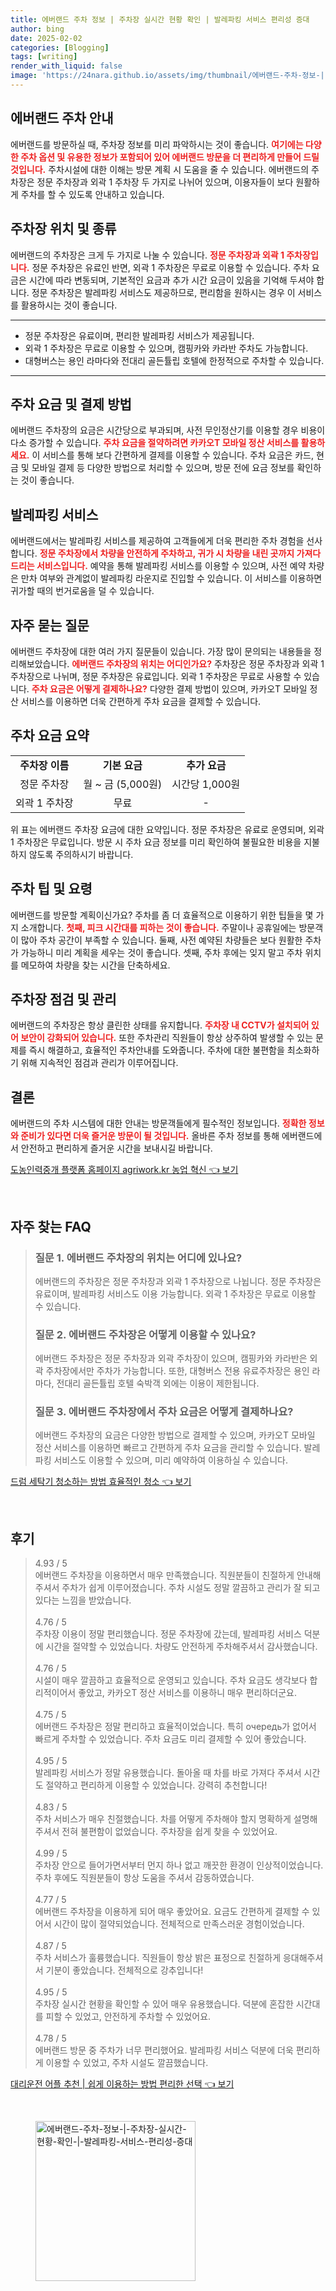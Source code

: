 ```yaml
---
title: 에버랜드 주차 정보 | 주차장 실시간 현황 확인 | 발레파킹 서비스 편리성 증대
author: bing
date: 2025-02-02
categories: [Blogging]
tags: [writing]
render_with_liquid: false
image: 'https://24nara.github.io/assets/img/thumbnail/에버랜드-주차-정보-|-주차장-실시간-현황-확인-|-발레파킹-서비스-편리성-증대.webp'
---
```



<h2 id='에버랜드 주차 안내'>에버랜드 주차 안내</h2>

<p>에버랜드를 방문하실 때, 주차장 정보를 미리 파악하시는 것이 좋습니다. <b><span style="color: #ee2323;">여기에는 다양한 주차 옵션 및 유용한 정보가 포함되어 있어 에버랜드 방문을 더 편리하게 만들어 드릴 것입니다.</span></b> 주차시설에 대한 이해는 방문 계획 시 도움을 줄 수 있습니다. 에버랜드의 주차장은 정문 주차장과 외곽 1 주차장 두 가지로 나뉘어 있으며, 이용자들이 보다 원활하게 주차를 할 수 있도록 안내하고 있습니다.</p>

<h2 id='주차장 위치 및 종류'>주차장 위치 및 종류</h2>

<p>에버랜드의 주차장은 크게 두 가지로 나눌 수 있습니다. <b><span style="color: #ee2323;">정문 주차장과 외곽 1 주차장입니다.</span></b> 정문 주차장은 유료인 반면, 외곽 1 주차장은 무료로 이용할 수 있습니다. 주차 요금은 시간에 따라 변동되며, 기본적인 요금과 추가 시간 요금이 있음을 기억해 두셔야 합니다. 정문 주차장은 발레파킹 서비스도 제공하므로, 편리함을 원하시는 경우 이 서비스를 활용하시는 것이 좋습니다.</p>

<hr />

<ul>
    <li>정문 주차장은 유료이며, 편리한 발레파킹 서비스가 제공됩니다.</li>
    <li>외곽 1 주차장은 무료로 이용할 수 있으며, 캠핑카와 카라반 주차도 가능합니다.</li>
    <li>대형버스는 용인 라마다와 전대리 골든튤립 호텔에 한정적으로 주차할 수 있습니다.</li>
</ul>

<hr />

<h2 id='주차 요금 및 결제 방법'>주차 요금 및 결제 방법</h2>

<p>에버랜드 주차장의 요금은 시간당으로 부과되며, 사전 무인정산기를 이용할 경우 비용이 다소 증가할 수 있습니다. <b><span style="color: #ee2323;">주차 요금을 절약하려면 카카오T 모바일 정산 서비스를 활용하세요.</span></b> 이 서비스를 통해 보다 간편하게 결제를 이용할 수 있습니다. 주차 요금은 카드, 현금 및 모바일 결제 등 다양한 방법으로 처리할 수 있으며, 방문 전에 요금 정보를 확인하는 것이 좋습니다.</p>

<h2 id='발레파킹 서비스'>발레파킹 서비스</h2>

<p>에버랜드에서는 발레파킹 서비스를 제공하여 고객들에게 더욱 편리한 주차 경험을 선사합니다. <b><span style="color: #ee2323;">정문 주차장에서 차량을 안전하게 주차하고, 귀가 시 차량을 내린 곳까지 가져다 드리는 서비스입니다.</span></b> 예약을 통해 발레파킹 서비스를 이용할 수 있으며, 사전 예약 차량은 만차 여부와 관계없이 발레파킹 라운지로 진입할 수 있습니다. 이 서비스를 이용하면 귀가할 때의 번거로움을 덜 수 있습니다.</p>

<h2 id='자주 묻는 질문'>자주 묻는 질문</h2>

<p>에버랜드 주차장에 대한 여러 가지 질문들이 있습니다. 가장 많이 문의되는 내용들을 정리해보았습니다. <b><span style="color: #ee2323;">에버랜드 주차장의 위치는 어디인가요?</span></b> 주차장은 정문 주차장과 외곽 1 주차장으로 나뉘며, 정문 주차장은 유료입니다. 외곽 1 주차장은 무료로 사용할 수 있습니다. <b><span style="color: #ee2323;">주차 요금은 어떻게 결제하나요?</span></b> 다양한 결제 방법이 있으며, 카카오T 모바일 정산 서비스를 이용하면 더욱 간편하게 주차 요금을 결제할 수 있습니다.</p>

<h2 id='주차 요금 요약'>주차 요금 요약</h2>

<table>
    <tr>
        <td style="text-align: center; height: 17px;"><b>주차장 이름</b></td>
        <td style="text-align: center; height: 17px;"><b>기본 요금</b></td>
        <td style="text-align: center; height: 17px;"><b>추가 요금</b></td>
    </tr>
    <tr>
        <td style="text-align: center; height: 17px;">정문 주차장</td>
        <td style="text-align: center; height: 17px;">월 ~ 금 (5,000원)</td>
        <td style="text-align: center; height: 17px;">시간당 1,000원</td>
    </tr>
    <tr>
        <td style="text-align: center; height: 17px;">외곽 1 주차장</td>
        <td style="text-align: center; height: 17px;">무료</td>
        <td style="text-align: center; height: 17px;">-</td>
    </tr>
</table>

<p>위 표는 에버랜드 주차장 요금에 대한 요약입니다. 정문 주차장은 유료로 운영되며, 외곽 1 주차장은 무료입니다. 방문 시 주차 요금 정보를 미리 확인하여 불필요한 비용을 지불하지 않도록 주의하시기 바랍니다.</p>

<h2 id='주차 팁 및 요령'>주차 팁 및 요령</h2>

<p>에버랜드를 방문할 계획이신가요? 주차를 좀 더 효율적으로 이용하기 위한 팁들을 몇 가지 소개합니다. <b><span style="color: #ee2323;">첫째, 피크 시간대를 피하는 것이 좋습니다.</span></b> 주말이나 공휴일에는 방문객이 많아 주차 공간이 부족할 수 있습니다. 둘째, 사전 예약된 차량들은 보다 원활한 주차가 가능하니 미리 계획을 세우는 것이 좋습니다. 셋째, 주차 후에는 잊지 말고 주차 위치를 메모하여 차량을 찾는 시간을 단축하세요.</p>

<h2 id='주차장 점검 및 관리'>주차장 점검 및 관리</h2>

<p>에버랜드의 주차장은 항상 클린한 상태를 유지합니다. <b><span style="color: #ee2323;">주차장 내 CCTV가 설치되어 있어 보안이 강화되어 있습니다.</span></b> 또한 주차관리 직원들이 항상 상주하여 발생할 수 있는 문제를 즉시 해결하고, 효율적인 주차안내를 도와줍니다. 주차에 대한 불편함을 최소화하기 위해 지속적인 점검과 관리가 이루어집니다.</p>

<h2 id='결론'>결론</h2>

<p>에버랜드의 주차 시스템에 대한 안내는 방문객들에게 필수적인 정보입니다. <b><span style="color: #ee2323;">정확한 정보와 준비가 있다면 더욱 즐거운 방문이 될 것입니다.</span></b> 올바른 주차 정보를 통해 에버랜드에서 안전하고 편리하게 즐거운 시간을 보내시길 바랍니다.</p>


<p><a class="click-button" title="도농인력중개 플랫폼 홈페이지 agriwork.kr 농업 혁신" href="https://24nara.github.io/posts/%EB%8F%84%EB%86%8D%EC%9D%B8%EB%A0%A5%EC%A4%91%EA%B0%9C-%ED%94%8C%EB%9E%AB%ED%8F%BC-%ED%99%88%ED%8E%98%EC%9D%B4%EC%A7%80-agriwork.kr-%EB%86%8D%EC%97%85-%ED%98%81%EC%8B%A0/" rel="dofollow">도농인력중개 플랫폼 홈페이지 agriwork.kr 농업 혁신 👈 보기</a></p><br>
<h2 id='자주_찾는_FAQ'>자주 찾는 FAQ</h2>
<div itemscope="" itemtype="https://schema.org/FAQPage"> 
<blockquote> 
<div itemscope="" itemprop="mainEntity" itemtype="https://schema.org/Question"> 
<h3 itemprop="name">질문 1. 에버랜드 주차장의 위치는 어디에 있나요?</h3> 
<div itemscope="" itemprop="acceptedAnswer" itemtype="https://schema.org/Answer"> 
<span itemprop="text"> 
<p>에버랜드의 주차장은 정문 주차장과 외곽 1 주차장으로 나뉩니다. 정문 주차장은 유료이며, 발레파킹 서비스도 이용 가능합니다. 외곽 1 주차장은 무료로 이용할 수 있습니다.</p> 
</span> 
</div> 
</div> 

<div itemscope="" itemprop="mainEntity" itemtype="https://schema.org/Question"> 
<h3 itemprop="name">질문 2. 에버랜드 주차장은 어떻게 이용할 수 있나요?</h3> 
<div itemscope="" itemprop="acceptedAnswer" itemtype="https://schema.org/Answer"> 
<span itemprop="text"> 
<p>에버랜드 주차장은 정문 주차장과 외곽 주차장이 있으며, 캠핑카와 카라반은 외곽 주차장에서만 주차가 가능합니다. 또한, 대형버스 전용 유료주차장은 용인 라마다, 전대리 골든튤립 호텔 숙박객 외에는 이용이 제한됩니다.</p> 
</span> 
</div> 
</div> 

<div itemscope="" itemprop="mainEntity" itemtype="https://schema.org/Question"> 
<h3 itemprop="name">질문 3. 에버랜드 주차장에서 주차 요금은 어떻게 결제하나요?</h3> 
<div itemscope="" itemprop="acceptedAnswer" itemtype="https://schema.org/Answer"> 
<span itemprop="text"> 
<p>에버랜드 주차장의 요금은 다양한 방법으로 결제할 수 있으며, 카카오T 모바일 정산 서비스를 이용하면 빠르고 간편하게 주차 요금을 관리할 수 있습니다. 발레파킹 서비스도 이용할 수 있으며, 미리 예약하여 이용하실 수 있습니다.</p> 
</span> 
</div> 
</div> 
</blockquote> 
</div>
<p><a class="click-button" title="드럼 세탁기 청소하는 방법 효율적인 청소" href="https://24nara.github.io/posts/%EB%93%9C%EB%9F%BC-%EC%84%B8%ED%83%81%EA%B8%B0-%EC%B2%AD%EC%86%8C%ED%95%98%EB%8A%94-%EB%B0%A9%EB%B2%95-%ED%9A%A8%EC%9C%A8%EC%A0%81%EC%9D%B8-%EC%B2%AD%EC%86%8C/" rel="dofollow">드럼 세탁기 청소하는 방법 효율적인 청소 👈 보기</a></p><br>
<h2 id='후기'>후기</h2>
<div itemscope itemtype="https://schema.org/Product">
  <blockquote>
  <div itemprop="review" itemscope itemtype="https://schema.org/Review">
      <div itemprop="reviewRating" itemscope itemtype="https://schema.org/Rating"> <span itemprop="ratingValue">4.93</span> / <span itemprop="bestRating">5</span> </div>
      <span itemprop="reviewBody">에버랜드 주차장을 이용하면서 매우 만족했습니다. 직원분들이 친절하게 안내해주셔서 주차가 쉽게 이루어졌습니다. 주차 시설도 정말 깔끔하고 관리가 잘 되고 있다는 느낌을 받았습니다.</span>
  </div>
  <br>
  <div itemprop="review" itemscope itemtype="https://schema.org/Review">
      <div itemprop="reviewRating" itemscope itemtype="https://schema.org/Rating"> <span itemprop="ratingValue">4.76</span> / <span itemprop="bestRating">5</span> </div>
      <span itemprop="reviewBody">주차장 이용이 정말 편리했습니다. 정문 주차장에 갔는데, 발레파킹 서비스 덕분에 시간을 절약할 수 있었습니다. 차량도 안전하게 주차해주셔서 감사했습니다.</span>
  </div>
  <br>
  <div itemprop="review" itemscope itemtype="https://schema.org/Review">
      <div itemprop="reviewRating" itemscope itemtype="https://schema.org/Rating"> <span itemprop="ratingValue">4.76</span> / <span itemprop="bestRating">5</span> </div>
      <span itemprop="reviewBody">시설이 매우 깔끔하고 효율적으로 운영되고 있습니다. 주차 요금도 생각보다 합리적이어서 좋았고, 카카오T 정산 서비스를 이용하니 매우 편리하더군요.</span>
  </div>
  <br>
  <div itemprop="review" itemscope itemtype="https://schema.org/Review">
      <div itemprop="reviewRating" itemscope itemtype="https://schema.org/Rating"> <span itemprop="ratingValue">4.75</span> / <span itemprop="bestRating">5</span> </div>
      <span itemprop="reviewBody">에버랜드 주차장은 정말 편리하고 효율적이었습니다. 특히 очередь가 없어서 빠르게 주차할 수 있었습니다. 주차 요금도 미리 결제할 수 있어 좋았습니다.</span>
  </div>
  <br>
  <div itemprop="review" itemscope itemtype="https://schema.org/Review">
      <div itemprop="reviewRating" itemscope itemtype="https://schema.org/Rating"> <span itemprop="ratingValue">4.95</span> / <span itemprop="bestRating">5</span> </div>
      <span itemprop="reviewBody">발레파킹 서비스가 정말 유용했습니다. 돌아올 때 차를 바로 가져다 주셔서 시간도 절약하고 편리하게 이용할 수 있었습니다. 강력히 추천합니다!</span>
  </div>
  <br>
  <div itemprop="review" itemscope itemtype="https://schema.org/Review">
      <div itemprop="reviewRating" itemscope itemtype="https://schema.org/Rating"> <span itemprop="ratingValue">4.83</span> / <span itemprop="bestRating">5</span> </div>
      <span itemprop="reviewBody">주차 서비스가 매우 친절했습니다. 차를 어떻게 주차해야 할지 명확하게 설명해 주셔서 전혀 불편함이 없었습니다. 주차장을 쉽게 찾을 수 있었어요.</span>
  </div>
  <br>
  <div itemprop="review" itemscope itemtype="https://schema.org/Review">
      <div itemprop="reviewRating" itemscope itemtype="https://schema.org/Rating"> <span itemprop="ratingValue">4.99</span> / <span itemprop="bestRating">5</span> </div>
      <span itemprop="reviewBody">주차장 안으로 들어가면서부터 먼지 하나 없고 깨끗한 환경이 인상적이었습니다. 주차 후에도 직원분들이 항상 도움을 주셔서 감동하였습니다.</span>
  </div>
  <br>
  <div itemprop="review" itemscope itemtype="https://schema.org/Review">
      <div itemprop="reviewRating" itemscope itemtype="https://schema.org/Rating"> <span itemprop="ratingValue">4.77</span> / <span itemprop="bestRating">5</span> </div>
      <span itemprop="reviewBody">에버랜드 주차장을 이용하게 되어 매우 좋았어요. 요금도 간편하게 결제할 수 있어서 시간이 많이 절약되었습니다. 전체적으로 만족스러운 경험이었습니다.</span>
  </div>
  <br>
  <div itemprop="review" itemscope itemtype="https://schema.org/Review">
      <div itemprop="reviewRating" itemscope itemtype="https://schema.org/Rating"> <span itemprop="ratingValue">4.87</span> / <span itemprop="bestRating">5</span> </div>
      <span itemprop="reviewBody">주차 서비스가 훌륭했습니다. 직원들이 항상 밝은 표정으로 친절하게 응대해주셔서 기분이 좋았습니다. 전체적으로 강추입니다!</span>
  </div>
  <br>
  <div itemprop="review" itemscope itemtype="https://schema.org/Review">
      <div itemprop="reviewRating" itemscope itemtype="https://schema.org/Rating"> <span itemprop="ratingValue">4.95</span> / <span itemprop="bestRating">5</span> </div>
      <span itemprop="reviewBody">주차장 실시간 현황을 확인할 수 있어 매우 유용했습니다. 덕분에 혼잡한 시간대를 피할 수 있었고, 안전하게 주차할 수 있었어요.</span>
  </div>
  <br>
  <div itemprop="review" itemscope itemtype="https://schema.org/Review">
      <div itemprop="reviewRating" itemscope itemtype="https://schema.org/Rating"> <span itemprop="ratingValue">4.78</span> / <span itemprop="bestRating">5</span> </div>
      <span itemprop="reviewBody">에버랜드 방문 중 주차가 너무 편리했어요. 발레파킹 서비스 덕분에 더욱 편리하게 이용할 수 있었고, 주차 시설도 깔끔했습니다.</span>
  </div>
  </blockquote>
</div>
<p><a class="click-button" title="대리운전 어플 추천 | 쉽게 이용하는 방법 편리한 선택" href="https://24nara.github.io/posts/%EB%8C%80%EB%A6%AC%EC%9A%B4%EC%A0%84-%EC%96%B4%ED%94%8C-%EC%B6%94%EC%B2%9C-%EC%89%BD%EA%B2%8C-%EC%9D%B4%EC%9A%A9%ED%95%98%EB%8A%94-%EB%B0%A9%EB%B2%95-%ED%8E%B8%EB%A6%AC%ED%95%9C-%EC%84%A0%ED%83%9D/" rel="dofollow">대리운전 어플 추천 | 쉽게 이용하는 방법 편리한 선택 👈 보기</a></p><br>
<figure class="image"><img src="https://24nara.github.io/assets/img/thumbnail/에버랜드-주차-정보-|-주차장-실시간-현황-확인-|-발레파킹-서비스-편리성-증대.webp" alt="에버랜드-주차-정보-|-주차장-실시간-현황-확인-|-발레파킹-서비스-편리성-증대" width="256" height="256"></figure>